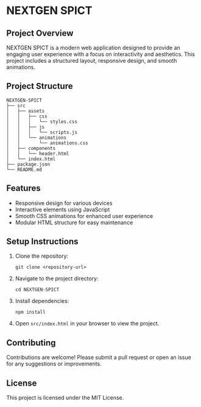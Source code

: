 # NEXTGEN SPICT

## Project Overview
NEXTGEN SPICT is a modern web application designed to provide an engaging user experience with a focus on interactivity and aesthetics. This project includes a structured layout, responsive design, and smooth animations.

## Project Structure
```
NEXTGEN-SPICT
├── src
│   ├── assets
│   │   ├── css
│   │   │   └── styles.css
│   │   ├── js
│   │   │   └── scripts.js
│   │   └── animations
│   │       └── animations.css
│   ├── components
│   │   └── header.html
│   └── index.html
├── package.json
└── README.md
```

## Features
- Responsive design for various devices
- Interactive elements using JavaScript
- Smooth CSS animations for enhanced user experience
- Modular HTML structure for easy maintenance

## Setup Instructions
1. Clone the repository:
   ```
   git clone <repository-url>
   ```
2. Navigate to the project directory:
   ```
   cd NEXTGEN-SPICT
   ```
3. Install dependencies:
   ```
   npm install
   ```
4. Open `src/index.html` in your browser to view the project.

## Contributing
Contributions are welcome! Please submit a pull request or open an issue for any suggestions or improvements.

## License
This project is licensed under the MIT License.